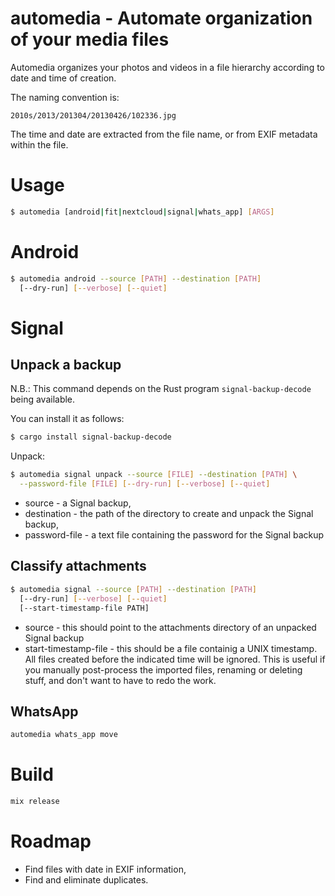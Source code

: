 # automedia - Automate organization of your media files

Automedia organizes your photos and videos in a file hierarchy
according to date and time of creation.

The naming convention is:

```
2010s/2013/201304/20130426/102336.jpg
```

The time and date are extracted from the file name, or from
EXIF metadata within the file.

# Usage

```sh
$ automedia [android|fit|nextcloud|signal|whats_app] [ARGS]
```

# Android

```sh
$ automedia android --source [PATH] --destination [PATH]
  [--dry-run] [--verbose] [--quiet]
```

# Signal

## Unpack a backup

N.B.: This command depends on the Rust program `signal-backup-decode`
being available.

You can install it as follows:

```sh
$ cargo install signal-backup-decode
```

Unpack:

```sh
$ automedia signal unpack --source [FILE] --destination [PATH] \
  --password-file [FILE] [--dry-run] [--verbose] [--quiet]
```

* source - a Signal backup,
* destination - the path of the directory to create and unpack
  the Signal backup,
* password-file - a text file containing the password for the Signal backup

## Classify attachments

```sh
$ automedia signal --source [PATH] --destination [PATH]
  [--dry-run] [--verbose] [--quiet]
  [--start-timestamp-file PATH]
```

* source - this should point to the attachments directory of an
  unpacked Signal backup
* start-timestamp-file - this should be a file containig a UNIX
  timestamp. All files created before the indicated time will be
  ignored. This is useful if you manually post-process the imported
  files, renaming or deleting stuff, and don't want to have to
  redo the work.

## WhatsApp

```sh
automedia whats_app move
```

# Build

```sh
mix release
```

# Roadmap

* Find files with date in EXIF information,
* Find and eliminate duplicates.

